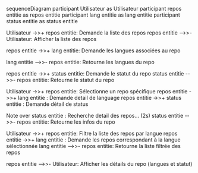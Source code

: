sequenceDiagram
  participant Utilisateur as Utilisateur
  participant repos entitie as repos entitie
  participant lang entitie as lang entitie
  participant status entitie as status entitie
 
Utilisateur ->>+ repos entitie: Demande la liste des repos
repos entitie -->>- Utilisateur: Afficher la liste des repos

repos entitie ->>+ lang entitie: Demande les langues associées au repo
  
lang entitie -->>- repos entitie: Retourne les langues du repo
  
repos entitie ->>+ status entitie: Demande le statut du repo
status entitie -->>- repos entitie: Retourne le statut du repo

Utilisateur ->>+ repos entitie: Sélectionne un repo spécifique
repos entitie ->>+ lang entitie : Demande detail de language
repos entitie ->>+ status entitie : Demande détail de status

Note over status entitie : Recherche detail des repos... (2s)
status entitie -->>- repos entitie: Retourne les infos du repo
  
  
  
  
Utilisateur ->>+ repos entitie: Filtre la liste des repos par langue
repos entitie ->>+ lang entitie : Demande les repos correspondant à la langue sélectionnée
lang entitie -->>- repos entitie: Retourne la liste filtrée des repos

repos entitie -->>- Utilisateur: Afficher les détails du repo (langues et statut)
